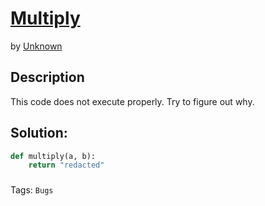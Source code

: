 # [Multiply](https://www.codewars.com/kata/50654ddff44f800200000004)
by [Unknown](https://www.codewars.com/users/Unknown)
## Description
This code does not execute properly. Try to figure out why.
## Solution:
```python
def multiply(a, b):
    return "redacted"
```
###
Tags: `Bugs`
<br>
